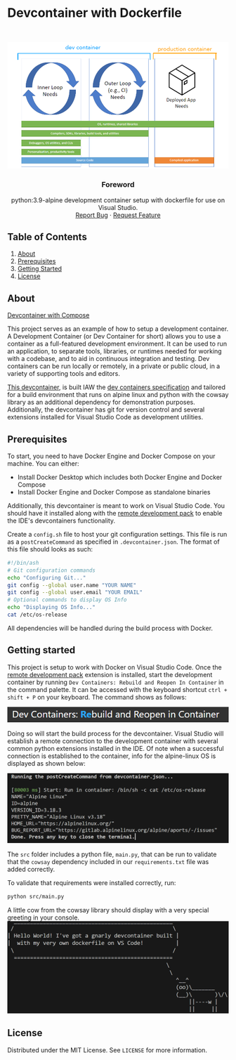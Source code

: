 # Devcontainer with Dockerfile
<br />
<p align="center">
  <a href="https://github.com/jgome284/devcontainer-w-dockerfile">
    <img src="imgs/dev-container-stages.png" alt="Logo">
  </a>

  <h3 align="center">Foreword</h3>

  <p align="center">
    python:3.9-alpine development container setup with dockerfile for use on Visual Studio.
    <br />
    <a href="https://github.com/jgome284/devcontainer-w-dockerfile/issues">Report Bug</a>
    ·
    <a href="https://github.com/jgome284/devcontainer-w-dockerfile/issues">Request Feature</a>
  </p>
</p>


<!-- TABLE OF CONTENTS -->
## Table of Contents
<div style='text-align:'>
  <ol>
    <li>
      <a href="#about">About</a>
    </li>
    <li>
      <a href="#prerequisites">Prerequisites</a>
    </li>
    <li>
      <a href="#getting-started">Getting Started</a>
    </li>
    <li>
      <a href="#license">License</a>
    </li>
  </ol>
</details>
</div>


<!-- ABOUT THE PROJECT -->
## About
[Devcontainer with Compose](https://github.com/jgome284/devcontainer-w-dockerfile)

This project serves as an example of how to setup a development container. A Development Container (or Dev Container for short) allows you to use a container as a full-featured development environment. It can be used to run an application, to separate tools, libraries, or runtimes needed for working with a codebase, and to aid in continuous integration and testing. Dev containers can be run locally or remotely, in a private or public cloud, in a variety of supporting tools and editors.

[This devcontainer](.devcontainer), is built IAW the [dev containers specification](https://containers.dev/implementors/spec/) and tailored for a build environment that runs on alpine linux and python with the cowsay library as an additional dependency for demonstration purposes. Additionally, the devcontainer has git for version control and several extensions installed for Visual Studio Code as development utilities.

<!-- PREREQUISITES -->
## Prerequisites
To start, you need to have Docker Engine and Docker Compose on your machine. You can either:
* Install Docker Desktop which includes both Docker Engine and Docker Compose
* Install Docker Engine and Docker Compose as standalone binaries

Additionally, this devcontainer is meant to work on Visual Studio Code. You should have it installed along with the [remote development pack](https://marketplace.visualstudio.com/items?itemName=ms-vscode-remote.vscode-remote-extensionpack) to enable the IDE's devcontainers functionality.

Create a `config.sh` file to host your git configuration settings. This file is run as a `postCreateCommand` as specified in `.devcontainer.json`. The format of this file should looks as such:
```sh
#!/bin/ash
# Git configuration commands
echo "Configuring Git..."
git config --global user.name "YOUR NAME"
git config --global user.email "YOUR EMAIL"
# Optional commands to display OS Info
echo "Displaying OS Info..."
cat /etc/os-release
```
All dependencies will be handled during the build process with Docker.

<!-- GETTING STARTED -->
## Getting started
This project is setup to work with Docker on Visual Studio Code. Once the [remote development pack](https://marketplace.visualstudio.com/items?itemName=ms-vscode-remote.vscode-remote-extensionpack) extension is installed, start the development container by running `Dev Containers: Rebuild and Reopen In Container` in the command palette. It can be accessed with the keyboard shortcut `ctrl + shift + P` on your keyboard. The command shows as follows:

![Rebuild and Reopen In Container](imgs/rebuildAndReopenInContainer.png)

Doing so will start the build process for the devcontainer. Visual Studio will establish a remote connection to the development container with several common python extensions installed in the IDE. Of note when a successful connection is established to the container, info for the alpine-linux OS is displayed as shown below:

![Operating System Information](imgs/osInfo.png)

The `src` folder includes a python file, ``main.py``, that can be run to validate that the `cowsay` dependency included in our `requirements.txt` file was added correctly.

To validate that requirements were installed correctly, run:
```sh
python src/main.py
```
A little cow from the cowsay library should display with a very special greeting in your console.
![Hello World!](imgs/cowsayHelloWorld.png)

## License
Distributed under the MIT License. See `LICENSE` for more information.